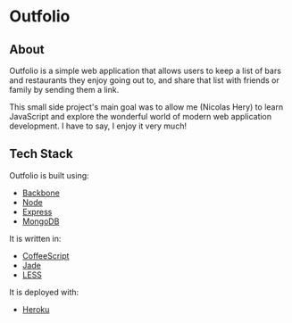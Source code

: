 # Outfolio

## About

Outfolio is a simple web application that allows users to keep a list of bars and restaurants they enjoy going out to, and share that list with friends or family by sending them a link.

This small side project's main goal was to allow me (Nicolas Hery) to learn JavaScript and explore the wonderful world of modern web application development. I have to say, I enjoy it very much!

## Tech Stack

Outfolio is built using:

* [Backbone](http://documentcloud.github.com/backbone/)
* [Node](http://nodejs.org/)
* [Express](http://expressjs.com/)
* [MongoDB](http://www.mongodb.org/)

It is written in:

* [CoffeeScript](http://coffeescript.org/)
* [Jade](http://jade-lang.com/)
* [LESS](http://lesscss.org/)

It is deployed with:

* [Heroku](http://www.heroku.com/)

